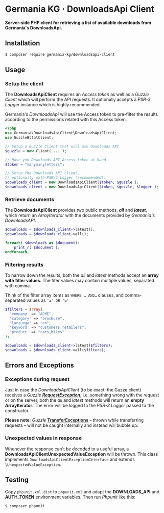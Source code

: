 # Germania KG · DownloadsApi Client

**Server-side PHP client for retrieving a list of available downloads from Germania's DownloadsApi.**



## Installation

```bash
$ composer require germania-kg/downloadsapi-client
```



## Usage

### Setup the client

The **DownloadsApiClient** requires an *Access token* as well as a *Guzzle Client* which will perform the API requests. It optionally accepts a *PSR-3 Logger* instance which is highly recommended.

Germania's *DownloadsApi* will use the Access token to pre-filter the results according to the permissions related with this Access token.

```php
<?php
use Germania\DownloadsApiClient\DownloadsApiClient;
use GuzzleHttp\Client;

// Setup a Guzzle Client that will ask Downloads API
$guzzle = new Client( ... );

// Have you Downloads API Access token at hand
$token = "manymanyletters"; 

// Setup the Downloads API client, 
// optionally with PSR-3 Logger (recommended))
$downloads_client = new DownloadsApiClient($token, $guzzle );
$downloads_client = new DownloadsApiClient($token, $guzzle, $logger );

```



### Retrieve documents

The **DownloadsApiClient** provides two public methods, ***all*** and ***latest***, which return an *ArrayIterator* with the documents provided by  *Germania's DownloadsAPI*.

```php
$downloads = $downloads_client->latest();
$downloads = $downloads_client->all();

foreach( $downloads as $document):
	print_r( $document );
endforeach;
```



### Filtering results

To narrow down the results, both the *all* and *latest* methods accept an **array with filter values.** The fiter values may contain multiple values, separated with comma. 

Think of the filter array items as `WHERE … AND…` clauses, and comma-separated values as `'a' OR 'b'`

```php
$filters = array(
  'company' => "ACME",
  'category' => "brochure",
  'language' => "en",
  'keyword' => "customers,retailers",
  'product' => "cars,bikes"
);

$downloads = $downloads_client->latest($filters);
$downloads = $downloads_client->all($filters);
```



## Errors and Exceptions

### Exceptions during request

Just in case the *DownloadsApiClient* (to be exact: the Guzze client) receives a *Guzzle* *[**RequestException**](http://docs.guzzlephp.org/en/stable/quickstart.html#exceptions)*, i.e. something wrong with the request or on the server, both the *all* and *latest* methods will return an **empty ArrayIterator**.  The error will be logged to the *PSR-3 Logger* passed to the constructor.

**Please note:**
*Guzzle* [**TransferExceptions**](http://docs.guzzlephp.org/en/stable/quickstart.html#exceptions) – thrown while transferring requests – will not be caught internally and instead will bubble up.

### Unexpected values in response

Whenever the response can't be decoded to a useful array, a  **DownloadsApiClientUnexpectedValueException** will be thrown. This class implements `DownloadsApiClientExceptionInterface` and extends `\UnexpectedValueException`. 



## Testing

Copy `phpunit.xml.dist` to `phpunit.xml` and adapt the **DOWNLOADS_API** and **AUTH_TOKEN** environment variables. Then run *Phpunit* like this:

```bash
$ composer phpunit
```

